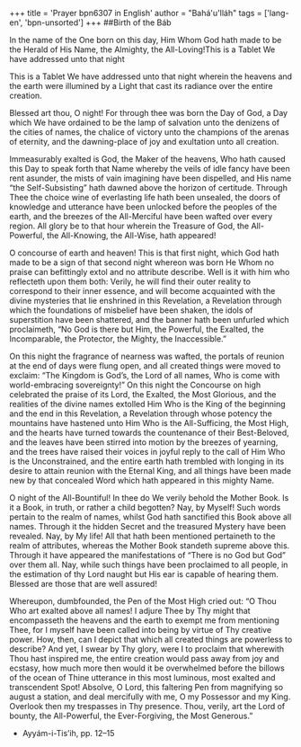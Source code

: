 +++
title = 'Prayer bpn6307 in English'
author = "Bahá'u'lláh"
tags = ['lang-en', 'bpn-unsorted']
+++
##Birth of the Báb 

In the name of the One born on this day, Him Whom God hath made to be the Herald of His Name, the Almighty, the All-Loving!This is a Tablet We have addressed unto that night

This is a Tablet We have addressed unto that night wherein the heavens and the earth were illumined by a Light that cast its radiance over the entire creation. 

Blessed art thou, O night! For through thee was born the Day of God, a Day which We have ordained to be the lamp of salvation unto the denizens of the cities of names, the chalice of victory unto the champions of the arenas of eternity, and the dawning-place of joy and exultation unto all creation.

Immeasurably exalted is God, the Maker of the heavens, Who hath caused this Day to speak forth that Name whereby the veils of idle fancy have been rent asunder, the mists of vain imagining have been dispelled, and His name “the Self-Subsisting” hath dawned above the horizon of certitude. Through Thee the choice wine of everlasting life hath been unsealed, the doors of knowledge and utterance have been unlocked before the peoples of the earth, and the breezes of the All-Merciful have been wafted over every region. All glory be to that hour wherein the Treasure of God, the All-Powerful, the All-Knowing, the All-Wise, hath appeared!

O concourse of earth and heaven! This is that first night, which God hath made to be a sign of that second night whereon was born He Whom no praise can befittingly extol and no attribute describe. Well is it with him who reflecteth upon them both: Verily, he will find their outer reality to correspond to their inner essence, and will become acquainted with the divine mysteries that lie enshrined in this Revelation, a Revelation through which the foundations of misbelief have been shaken, the idols of superstition have been shattered, and the banner hath been unfurled which proclaimeth, “No God is there but Him, the Powerful, the Exalted, the Incomparable, the Protector, the Mighty, the Inaccessible.”

On this night the fragrance of nearness was wafted, the portals of reunion at the end of days were flung open, and all created things were moved to exclaim: “The Kingdom is God’s, the Lord of all names, Who is come with world-embracing sovereignty!” On this night the Concourse on high celebrated the praise of its Lord, the Exalted, the Most Glorious, and the realities of the divine names extolled Him Who is the King of the beginning and the end in this Revelation, a Revelation through whose potency the mountains have hastened unto Him Who is the All-Sufficing, the Most High, and the hearts have turned towards the countenance of their Best-Beloved, and the leaves have been stirred into motion by the breezes of yearning, and the trees have raised their voices in joyful reply to the call of Him Who is the Unconstrained, and the entire earth hath trembled with longing in its desire to attain reunion with the Eternal King, and all things have been made new by that concealed Word which hath appeared in this mighty Name.

O night of the All-Bountiful! In thee do We verily behold the Mother Book. Is it a Book, in truth, or rather a child begotten? Nay, by Myself! Such words pertain to the realm of names, whilst God hath sanctified this Book above all names. Through it the hidden Secret and the treasured Mystery have been revealed. Nay, by My life! All that hath been mentioned pertaineth to the realm of attributes, whereas the Mother Book standeth supreme above this. Through it have appeared the manifestations of “There is no God but God” over them all. Nay, while such things have been proclaimed to all people, in the estimation of thy Lord naught but His ear is capable of hearing them. Blessed are those that are well assured!

Whereupon, dumbfounded, the Pen of the Most High cried out: “O Thou Who art exalted above all names! I adjure Thee by Thy might that encompasseth the heavens and the earth to exempt me from mentioning Thee, for I myself have been called into being by virtue of Thy creative power. How, then, can I depict that which all created things are powerless to describe? And yet, I swear by Thy glory, were I to proclaim that wherewith Thou hast inspired me, the entire creation would pass away from joy and ecstasy, how much more then would it be overwhelmed before the billows of the ocean of Thine utterance in this most luminous, most exalted and transcendent Spot! Absolve, O Lord, this faltering Pen from magnifying so august a station, and deal mercifully with me, O my Possessor and my King. Overlook then my trespasses in Thy presence. Thou, verily, art the Lord of bounty, the All-Powerful, the Ever-Forgiving, the Most Generous.”

* Ayyám-i-Tis’ih, pp. 12–15
